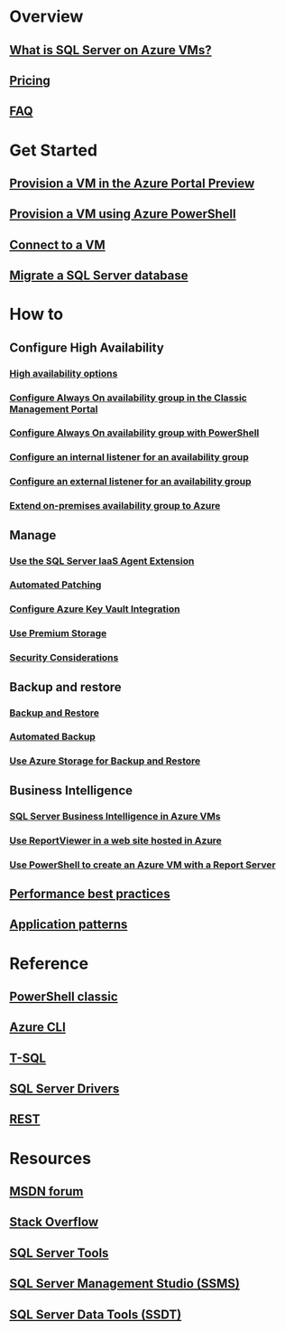 # Overview
## [What is SQL Server on Azure VMs?](../sql/virtual-machines-windows-sql-server-iaas-overview.md?toc=%2fvirtual-machines%2fwindows%2fsqlclassic%2ftoc.json) 
## [Pricing](https://www.azure.cn/pricing/details/virtual-machines/windows/)
## [FAQ](../sql/virtual-machines-windows-sql-server-iaas-faq.md?toc=%2fvirtual-machines%2fwindows%2fsqlclassic%2ftoc.json)

# Get Started
## [Provision a VM in the Azure Portal Preview](../sql/virtual-machines-windows-portal-sql-server-provision.md?toc=%2fvirtual-machines%2fwindows%2fsqlclassic%2ftoc.json)
## [Provision a VM using Azure PowerShell](../classic/ps-sql-create.md)
## [Connect to a VM](../classic/sql-connect.md)
## [Migrate a SQL Server database](../sql/virtual-machines-windows-migrate-sql.md?toc=%2fvirtual-machines%2fwindows%2fsqlclassic%2ftoc.json)

# How to
## Configure High Availability
### [High availability options](../sql/virtual-machines-windows-sql-high-availability-dr.md?toc=%2fvirtual-machines%2fwindows%2fsqlclassic%2ftoc.json) 
### [Configure Always On availability group in the Classic Management Portal](../classic/portal-sql-alwayson-availability-groups.md)
### [Configure Always On availability group with PowerShell](../classic/ps-sql-alwayson-availability-groups.md)
### [Configure an internal listener for an availability group](../classic/ps-sql-int-listener.md)
### [Configure an external listener for an availability group](../classic/ps-sql-ext-listener.md)
### [Extend on-premises availability group to Azure](../classic/sql-onprem-availability.md)
## Manage
### [Use the SQL Server IaaS Agent Extension](../classic/sql-server-agent-extension.md)
### [Automated Patching](../classic/sql-automated-patching.md)
### [Configure Azure Key Vault Integration](../classic/ps-sql-keyvault.md)
### [Use Premium Storage](../classic/sql-server-premium-storage.md)
### [Security Considerations](../sql/virtual-machines-windows-sql-security.md?toc=%2fvirtual-machines%2fwindows%2fsqlclassic%2ftoc.json)
## Backup and restore
### [Backup and Restore](../sql/virtual-machines-windows-sql-backup-recovery.md?toc=%2fvirtual-machines%2fwindows%2fsqlclassic%2ftoc.json)
### [Automated Backup](../classic/sql-automated-backup.md)
### [Use Azure Storage for Backup and Restore](../sql/virtual-machines-windows-use-storage-sql-server-backup-restore.md?toc=%2fvirtual-machines%2fwindows%2fsqlclassic%2ftoc.json)
## Business Intelligence
### [SQL Server Business Intelligence in Azure VMs](../classic/ps-sql-bi.md)
### [Use ReportViewer in a web site hosted in Azure](../classic/sql-server-reportviewer.md)
### [Use PowerShell to create an Azure VM with a Report Server](../classic/ps-sql-report.md)
## [Performance best practices](../sql/virtual-machines-windows-sql-performance.md?toc=%2fvirtual-machines%2fwindows%2fsqlclassic%2ftoc.json)
## [Application patterns](../sql/virtual-machines-windows-sql-server-app-patterns-dev-strategies.md?toc=%2fvirtual-machines%2fwindows%2fsqlclassic%2ftoc.json)

# Reference
## [PowerShell classic](https://docs.microsoft.com/powershell/azure/overview?view=azuresmps-3.7.0)
## [Azure CLI](https://docs.microsoft.com/cli/azure/)
## [T-SQL](https://msdn.microsoft.com/library/azure/bb510741.aspx)
## [SQL Server Drivers](https://msdn.microsoft.com/library/mt654049.aspx)
## [REST](https://docs.microsoft.com/rest/api/)

# Resources
## [MSDN forum](https://social.msdn.microsoft.com/Forums/en-US/home?forum=WAVirtualMachinesforWindows&filter=alltypes&brandIgnore=True&sort=relevancedesc&searchTerm=SQL+Server)
## [Stack Overflow](http://stackoverflow.com/search?q=%5Bazure-virtual-machine%5D+sql+server)
## [SQL Server Tools](https://msdn.microsoft.com/library/mt238365.aspx)
## [SQL Server Management Studio (SSMS)](https://msdn.microsoft.com/library/mt238290.aspx)
## [SQL Server Data Tools (SSDT)](https://msdn.microsoft.com/library/mt204009.aspx)

